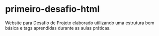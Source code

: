 # primeiro-desafio-html
Website para Desafio de Projeto elaborado utilizando uma estrutura bem básica e tags aprendidas durante as aulas práticas.

